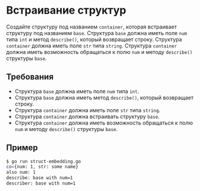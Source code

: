 # Встраивание структур

Создайте структуру под названием `container`, которая встраивает структуру под названием `base`. Структура `base` должна иметь поле `num` типа `int` и метод `describe()`, который возвращает строку. Структура `container` должна иметь поле `str` типа `string`. Структура `container` должна иметь возможность обращаться к полю `num` и методу `describe()` структуры `base`.

## Требования

- Структура `base` должна иметь поле `num` типа `int`.
- Структура `base` должна иметь метод `describe()`, который возвращает строку.
- Структура `container` должна иметь поле `str` типа `string`.
- Структура `container` должна встраивать структуру `base`.
- Структура `container` должна иметь возможность обращаться к полю `num` и методу `describe()` структуры `base`.

## Пример

```sh
$ go run struct-embedding.go
co={num: 1, str: some name}
also num: 1
describe: base with num=1
describer: base with num=1
```
